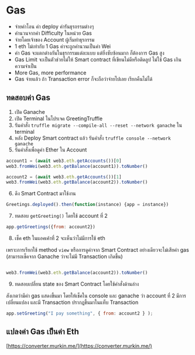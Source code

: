 # Gas

- จ่ายค่าโอน ค่า deploy ค่ารันธุรกรรมต่างๆ 
- คำนวนจากค่า Difficulty ในหน่วย Gas
- จ่ายโดยเจ้าของ Account ผู้เริ่มทำธุรกรรม
- 1 eth ไม่เท่ากับ 1 Gas ค่าจะถูกคำนวนเป็นค่า Wei
- ค่า Gas จะแตกต่างกันในธุรกรรมแต่ละแบบ แต่ยิ่งซับซ้อนมาก ก็ต้องการ Gas สูง
- Gas Limit จะเป็นตัวช่วยไม่ให้ Smart contract ที่เขียนไม่ดีหรือติดลูป ไม่ใช้ Gas เกินความจำเป็น
- More Gas, more performance 
- Gas จ่ายแล้ว ถ้า Transaction error ก็จะถือว่าจ่ายไปเลย เรียกคืนไม่ได้

## ทดสอบค่า Gas

1. เปิด Ganache 
2. เปิด Terminal ในโปรเจค GreetingTruffle 
3. รันคำสั่ง `truffle migrate --compile-all --reset --network ganache` ใน terminal
4. หลัง Deploy Smart contract แล้ว รันคำสั่ง `truffle console --network ganache`
5. รันคำสั่งเพื่อดูค่า Ether ใน Account 

```js
account1 = (await web3.eth.getAccounts())[0]
web3.fromWei(web3.eth.getBalance(account1)).toNumber()

account2 = (await web3.eth.getAccounts())[1]
web3.fromWei(web3.eth.getBalance(account2)).toNumber()
```

6. ดึง Smart Contract มาใช้งาน

```js
Greetings.deployed().then(function(instance) {app = instance})
```

7. ทดสอบ `getGreeting()` โดยใช้ account ที่ 2

```js
app.getGreetings({from: account2})
```

8. เช็ค eth ในแอคเค้าที่ 2 จะเห็นว่าไม่มีการใช้ eth 

เพราะการเรียกใช้ method `view` หรือการดูค่าจาก Smart Contract อย่างเดียวจะไม่เสียค่า gas (สามารถเช็คจาก Ganache ว่าจะไม่มี Transaction เกิดขึ้น)

```js

web3.fromWei(web3.eth.getBalance(account2)).toNumber()
```

9. ทดสอบเปลี่ยน state ของ Smart Contract โดยใช้คำสั่งด้านล่าง

สังเกตว่ามีค่า gas แสดงขึ้นมา โดยให้เช็คใน console และ ganache ว่า account ที่ 2 มีการเปลี่ยนแปลง และมี Transaction ปรากฎขึ้นมาในแท็บ Transaction

```js
app.setGreeting("I pay something", { from: account2 } );
```


## แปลงค่า Gas เป็นค่า Eth

[https://converter.murkin.me/](https://converter.murkin.me/)